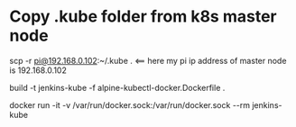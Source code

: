 # Copy .kube folder from k8s master node

scp -r pi@192.168.0.102:~/.kube . <== here my pi ip address of master node is 192.168.0.102

build -t jenkins-kube -f alpine-kubectl-docker.Dockerfile .

docker run -it -v /var/run/docker.sock:/var/run/docker.sock --rm jenkins-kube

